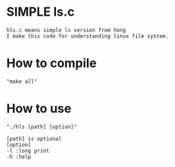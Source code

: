 # SIMPLE ls.c #
    hls.c means simple ls version from hong
    I make this code for understanding linux file system.

# How to compile #
    "make all"

# How to use #
    "./hls [path] [option]"
    
    [path] is optional
    [option]
    -l :long print
    -h :help
